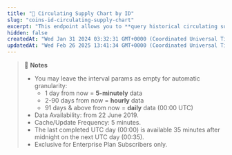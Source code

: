 ```yaml
---
title: "👑 Circulating Supply Chart by ID"
slug: "coins-id-circulating-supply-chart"
excerpt: "This endpoint allows you to **query historical circulating supply of a coin by number of days away from now based on provided coin ID**"
hidden: false
createdAt: "Wed Jan 31 2024 03:32:31 GMT+0000 (Coordinated Universal Time)"
updatedAt: "Wed Feb 26 2025 13:41:34 GMT+0000 (Coordinated Universal Time)"
---
```

> 📘 **Notes**
> 
> - You may leave the interval params as empty for automatic granularity:
>   - 1 day from now = **5-minutely** data
>   - 2-90 days from now = **hourly** data
>   - 91 days & above from now = **daily** data (00:00 UTC)
> - Data Availability: from 22 June 2019.
> - Cache/Update Frequency: 5 minutes.
> - The last completed UTC day (00:00) is available 35 minutes after midnight on the next UTC day (00:35).
> - Exclusive for Enterprise Plan Subscribers only.
